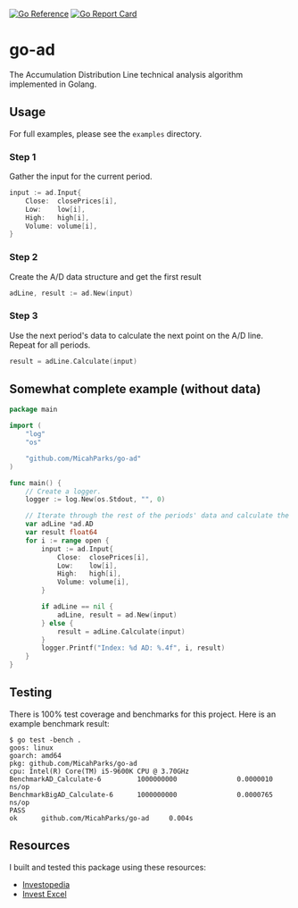 [![Go Reference](https://pkg.go.dev/badge/github.com/MicahParks/go-ad.svg)](https://pkg.go.dev/github.com/MicahParks/go-ad) [![Go Report Card](https://goreportcard.com/badge/github.com/MicahParks/go-ad)](https://goreportcard.com/report/github.com/MicahParks/go-ad)
# go-ad
The Accumulation Distribution Line technical analysis algorithm implemented in Golang.

## Usage
For full examples, please see the `examples` directory.

### Step 1
Gather the input for the current period.
```go
input := ad.Input{
	Close:  closePrices[i],
	Low:    low[i],
	High:   high[i],
	Volume: volume[i],
}
```

### Step 2
Create the A/D data structure and get the first result
```go
adLine, result := ad.New(input)
```

### Step 3
Use the next period's data to calculate the next point on the A/D line. Repeat for all periods.
```go
result = adLine.Calculate(input)
```

## Somewhat complete example (without data)
```go
package main

import (
	"log"
	"os"

	"github.com/MicahParks/go-ad"
)

func main() {
	// Create a logger.
	logger := log.New(os.Stdout, "", 0)

	// Iterate through the rest of the periods' data and calculate the A/D line's point for the given period.
	var adLine *ad.AD
	var result float64
	for i := range open {
		input := ad.Input{
			Close:  closePrices[i],
			Low:    low[i],
			High:   high[i],
			Volume: volume[i],
		}

		if adLine == nil {
			adLine, result = ad.New(input)
		} else {
			result = adLine.Calculate(input)
		}
		logger.Printf("Index: %d AD: %.4f", i, result)
	}
}
```

## Testing
There is 100% test coverage and benchmarks for this project. Here is an example benchmark result:
```
$ go test -bench .
goos: linux
goarch: amd64
pkg: github.com/MicahParks/go-ad
cpu: Intel(R) Core(TM) i5-9600K CPU @ 3.70GHz
BenchmarkAD_Calculate-6         1000000000               0.0000010 ns/op
BenchmarkBigAD_Calculate-6      1000000000               0.0000765 ns/op
PASS
ok      github.com/MicahParks/go-ad     0.004s
```

## Resources
I built and tested this package using these resources:
* [Investopedia](https://www.investopedia.com/terms/a/accumulationdistribution.asp)
* [Invest Excel](https://investexcel.net/accumulation-distribution-line/)
